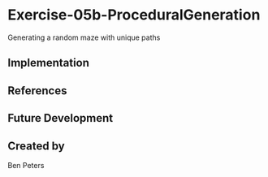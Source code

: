 # Exercise-05b-ProceduralGeneration
Generating a random maze with unique paths

## Implementation

## References

## Future Development

## Created by
Ben Peters
